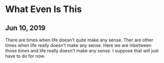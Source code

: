 # What Even Is This
## Jun 10, 2019

There are times when life doesn't quite make any sense. Ther are other times 
when life really doesn't make any sense. Here we are inbetween those times and 
life really doesn't make any sense. I suppose that will just have to do for now.
